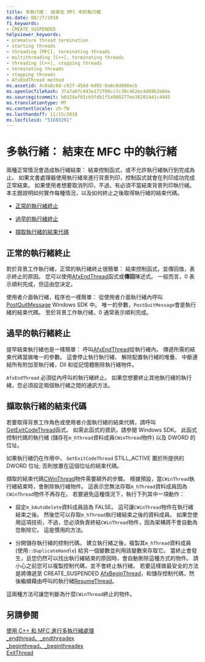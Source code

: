 ```yaml
---
title: 多執行緒： 結束在 MFC 中的執行緒
ms.date: 08/27/2018
f1_keywords:
- CREATE_SUSPENDED
helpviewer_keywords:
- premature thread termination
- starting threads
- threading [MFC], terminating threads
- multithreading [C++], terminating threads
- threading [C++], stopping threads
- terminating threads
- stopping threads
- AfxEndThread method
ms.assetid: 4c0a8c6d-c02f-456d-bd02-0a8c8d006ecb
ms.openlocfilehash: 37a7a6fc443e172f80cc7c30c462ec4d69b3e8de
ms.sourcegitcommit: b032daf81cb5fdb1f5a988277ee30201441c4945
ms.translationtype: MT
ms.contentlocale: zh-TW
ms.lasthandoff: 11/15/2018
ms.locfileid: "51693291"
---
```

# <a name="multithreading-terminating-threads-in-mfc"></a>多執行緒： 結束在 MFC 中的執行緒

兩種正常情況會造成執行緒結束： 結束控制函式，或不允許執行緒執行到完成為止。 如果文書處理器使用執行緒來進行背景列印，控制函式就會在列印成功完成正常結束。 如果使用者想要取消列印，不過，有必須不當結束背景列印執行緒。 本主題說明如何實作每種情況，以及如何終止之後取得執行緒的結束代碼。

- [正常的執行緒終止](#_core_normal_thread_termination)

- [過早的執行緒終止](#_core_premature_thread_termination)

- [擷取執行緒的結束代碼](#_core_retrieving_the_exit_code_of_a_thread)

##  <a name="_core_normal_thread_termination"></a> 正常的執行緒終止

對於背景工作執行緒，正常的執行緒終止很簡單： 結束控制函式，並傳回值，表示終止的原因。 您可以使用[AfxEndThread](../mfc/reference/application-information-and-management.md#afxendthread)函式或**傳回**陳述式。 一般而言，0 表示順利完成，但這由您決定。

使用者介面執行緒，程序也一樣簡單： 從使用者介面執行緒內呼叫[PostQuitMessage](/windows/desktop/api/winuser/nf-winuser-postquitmessage) Windows SDK 中。 唯一的參數，`PostQuitMessage`會是執行緒的結束代碼。 至於背景工作執行緒，0 通常表示順利完成。

##  <a name="_core_premature_thread_termination"></a> 過早的執行緒終止

提早結束執行緒也是一樣簡單： 呼叫[AfxEndThread](../mfc/reference/application-information-and-management.md#afxendthread)從執行緒內。 傳遞所需的結束代碼當做唯一的參數。 這會停止執行執行緒、 解除配置執行緒的堆疊、 中斷連結所有附加至執行緒，Dll 和從記憶體刪除執行緒物件。

`AfxEndThread` 必須從內呼叫的執行緒終止。 如果您想要終止其他執行緒的執行緒，您必須設定兩個執行緒之間的通訊方法。

##  <a name="_core_retrieving_the_exit_code_of_a_thread"></a> 擷取執行緒的結束代碼

若要取得背景工作角色或使用者介面執行緒的結束代碼，請呼叫[GetExitCodeThread](/windows/desktop/api/processthreadsapi/nf-processthreadsapi-getexitcodethread)函式。 如需此函式的資訊，請參閱 Windows SDK。 此函式控制代碼的執行緒 (儲存在`m_hThread`資料成員`CWinThread`物件) 以及 DWORD 的位址。

如果執行緒仍在作用中， `GetExitCodeThread` STILL_ACTIVE 置於所提供的 DWORD 位址; 否則放置在這個位址的結束代碼。

擷取的結束代碼[CWinThread](../mfc/reference/cwinthread-class.md)物件需要額外的步驟。 根據預設，當`CWinThread`執行緒結束時，會刪除執行緒物件。 這表示您無法存取`m_hThread`資料成員因為`CWinThread`物件不再存在。 若要避免這種情況下，執行下列其中一項動作：

- 設定`m_bAutoDelete`資料成員設為 FALSE。 這可讓`CWinThread`物件在執行緒結束之後。 然後您可以存取`m_hThread`執行緒結束之後的資料成員。 如果您使用這項技術，不過，您必須負責終結`CWinThread`物件，因為架構將不會自動為您刪除它。 這是慣用的方法。

- 分開儲存執行緒的控制代碼。 建立執行緒之後，複製其`m_hThread`資料成員 (使用`::DuplicateHandle`) 給另一個變數並利用該變數來存取它。 當終止會發生，且您仍然可以找出執行緒結束的原因時，會自動刪除這種方式的物件。 請小心之前您可以複製控制代碼，並不會終止執行緒。 若要這樣做最安全的方法是將傳遞至 CREATE_SUSPENDED [AfxBeginThread](../mfc/reference/application-information-and-management.md#afxbeginthread)，和儲存控制代碼，然後繼續藉由呼叫的執行緒[ResumeThread](../mfc/reference/cwinthread-class.md#resumethread)。

這兩種方法可讓您判斷為什麼`CWinThread`終止的物件。

## <a name="see-also"></a>另請參閱

[使用 C++ 和 MFC 進行多執行緒處理](multithreading-with-cpp-and-mfc.md)<br/>
[_endthread、_endthreadex](../c-runtime-library/reference/endthread-endthreadex.md)<br/>
[_beginthread、_beginthreadex](../c-runtime-library/reference/beginthread-beginthreadex.md)<br/>
[ExitThread](/windows/desktop/api/processthreadsapi/nf-processthreadsapi-exitthread)